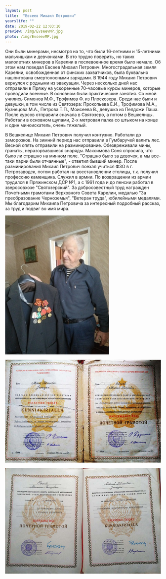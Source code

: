 ```yaml
---
layout: post
title:  "Евсеев Михаил Петрович"
yearslife: ""
date: 2019-02-22 12:03:10
preview: /img/EvseevMP.jpg
photo: /img/EvseevMP.jpg
---
```


Они были минерами, несмотря на то, что были 16-летними и 15-летними мальчишкам и девчонками. В это трудно поверить, но таких малолетних минеров в Карелии в послевоенное время было немало. Об этом нам поведал Евсеев Михаил Петрович. Многострадальная земля Карелии, освобожденная от финских захватчиков, была буквально нашпигована смертоносными зарядами. В 1944 году Михаил Петрович вернулся с родными из эвакуации. Через несколько дней нас отправили в Пряжу на ускоренные 70-часовые курсы минеров, которые проводили военные. В основном были практические занятия. Со мной учились Симонов М.Ф., Трофимов Ф. из Плоскозера. Среди нас были и девушки, в том числе из Святозера: Прокопьева Е.И., Трофимова М.А., Кузнецова М.А., Петрова Т.П., Моисеева В., девушка из Пелдожи Паша. После курсов отправили сначала в Святозеро, а потом в Вешкелицы. Работали в основном щупами, 2-х метровая палка со штыком на конце и один миноискатель, очень тяжелый.

В Вешкелице Михаил Петрович получил контузию. Работали до заморозков. На зимний период нас отправили в Гумбаручей валить лес. Весной опять отправили на разминирование. Обезвреживали мины, гранаты, неразорвавшиеся снаряды. Максимова Соня спросила, что было ли страшно на минном поле. "Страшно было за девочек, а мы все-таки парни были отчаянные", - ответил бывший минер. После разминирования Михаил Петрович поехал учиться ФЗО в г. Петрозаводск, потом работал на восстановлении столицы, т.к. получил профессию каменщика. Служил в армии. По возвращении из армии трудился в Пряжинском ДСР №1, а с 1961 года и до пенсии работал в зверосовхозе "Святозерский". За добросовестный труд награжден Почетными грамотами Верховного Совета Карелии, медалью "За преобразование Черноземья", "Ветеран труда", юбилейными медалями. Мы благодарим Михаила Петровича за интересный подробный рассказ, за труд и подвиг во имя мира.

[<img src="/img/MPEvseev.jpg#thumbnail" alt="Евсеев Михаил Петрович" title="Евсеев Михаил Петрович">](/img/MPEvseev.jpg)

[<img src="/img/PGramota1.jpg#thumbnail" alt="Почетная грамота" title="Почетная грамота">](/img/PGramota1.jpg)

[<img src="/img/PGramota2.jpg#thumbnail" alt="Почетная грамота" title="Почетная грамота">](/img/PGramota2.jpg)
